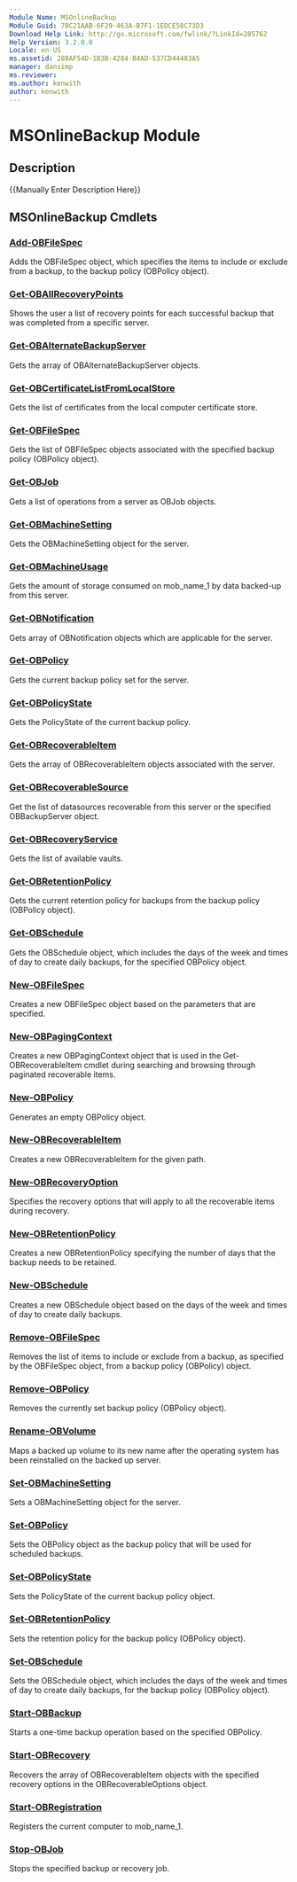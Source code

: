 ```yaml
---
Module Name: MSOnlineBackup
Module Guid: 78C21AAB-6F29-463A-B7F1-1EDCE58C73D3
Download Help Link: http://go.microsoft.com/fwlink/?LinkId=285762
Help Version: 3.2.0.0
Locale: en-US
ms.assetid: 28BAF54D-1B3B-4284-B4AD-537CD44483A5
manager: dansimp
ms.reviewer:
ms.author: kenwith
author: kenwith
---
```


# MSOnlineBackup Module
## Description
{{Manually Enter Description Here}}

## MSOnlineBackup Cmdlets
### [Add-OBFileSpec](./Add-OBFileSpec.md)
Adds the OBFileSpec object, which specifies the items to include or exclude from a backup, to the backup policy (OBPolicy object).

### [Get-OBAllRecoveryPoints](./Get-OBAllRecoveryPoints.md)
Shows the user a list of recovery points for each successful backup that was completed from a specific server.

### [Get-OBAlternateBackupServer](./Get-OBAlternateBackupServer.md)
Gets the array of OBAlternateBackupServer objects.

### [Get-OBCertificateListFromLocalStore](./Get-OBCertificateListFromLocalStore.md)
Gets the list of certificates from the local computer certificate store.

### [Get-OBFileSpec](./Get-OBFileSpec.md)
Gets the list of OBFileSpec objects associated with the specified backup policy (OBPolicy object).

### [Get-OBJob](./Get-OBJob.md)
Gets a list of operations from a server as OBJob objects.

### [Get-OBMachineSetting](./Get-OBMachineSetting.md)
Gets the OBMachineSetting object for the server.

### [Get-OBMachineUsage](./Get-OBMachineUsage.md)
Gets the amount of storage consumed on mob_name_1 by data backed-up from this server.

### [Get-OBNotification](./Get-OBNotification.md)
Gets array of OBNotification objects which are applicable for the server.

### [Get-OBPolicy](./Get-OBPolicy.md)
Gets the current backup policy set for the server.

### [Get-OBPolicyState](./Get-OBPolicyState.md)
Gets the PolicyState of the current backup policy.

### [Get-OBRecoverableItem](./Get-OBRecoverableItem.md)
Gets the array of OBRecoverableItem objects associated with the server.

### [Get-OBRecoverableSource](./Get-OBRecoverableSource.md)
Get the list of datasources recoverable from this server or the specified OBBackupServer object.

### [Get-OBRecoveryService](./Get-OBRecoveryService.md)
Gets the list of available vaults.

### [Get-OBRetentionPolicy](./Get-OBRetentionPolicy.md)
Gets the current retention policy for backups from the backup policy (OBPolicy object).

### [Get-OBSchedule](./Get-OBSchedule.md)
Gets the OBSchedule object, which includes the days of the week and times of day to create daily backups, for the specified OBPolicy object.

### [New-OBFileSpec](./New-OBFileSpec.md)
Creates a new OBFileSpec object based on the parameters that are specified.

### [New-OBPagingContext](./New-OBPagingContext.md)
Creates a new OBPagingContext object that is used in the Get-OBRecoverableItem cmdlet during searching and browsing through paginated recoverable items.

### [New-OBPolicy](./New-OBPolicy.md)
Generates an empty OBPolicy object.

### [New-OBRecoverableItem](./New-OBRecoverableItem.md)
Creates a new OBRecoverableItem for the given path.

### [New-OBRecoveryOption](./New-OBRecoveryOption.md)
Specifies the recovery options that will apply to all the recoverable items during recovery.

### [New-OBRetentionPolicy](./New-OBRetentionPolicy.md)
Creates a new OBRetentionPolicy specifying the number of days that the backup needs to be retained.

### [New-OBSchedule](./New-OBSchedule.md)
Creates a new OBSchedule object based on the days of the week and times of day to create daily backups.

### [Remove-OBFileSpec](./Remove-OBFileSpec.md)
Removes the list of items to include or exclude from a backup, as specified by the OBFileSpec object, from a backup policy (OBPolicy) object.

### [Remove-OBPolicy](./Remove-OBPolicy.md)
Removes the currently set backup policy (OBPolicy object).

### [Rename-OBVolume](./Rename-OBVolume.md)
Maps a backed up volume to its new name after the operating system has been reinstalled on the backed up server.

### [Set-OBMachineSetting](./Set-OBMachineSetting.md)
Sets a OBMachineSetting object for the server.

### [Set-OBPolicy](./Set-OBPolicy.md)
Sets the OBPolicy object as the backup policy that will be used for scheduled backups.

### [Set-OBPolicyState](./Set-OBPolicyState.md)
Sets the PolicyState of the current backup policy object.

### [Set-OBRetentionPolicy](./Set-OBRetentionPolicy.md)
Sets the retention policy for the backup policy (OBPolicy object).

### [Set-OBSchedule](./Set-OBSchedule.md)
Sets the OBSchedule object, which includes the days of the week and times of day to create daily backups, for the backup policy (OBPolicy object).

### [Start-OBBackup](./Start-OBBackup.md)
Starts a one-time backup operation based on the specified OBPolicy.

### [Start-OBRecovery](./Start-OBRecovery.md)
Recovers the array of OBRecoverableItem objects with the specified recovery options in the OBRecoverableOptions object.

### [Start-OBRegistration](./Start-OBRegistration.md)
Registers the current computer to mob_name_1.

### [Stop-OBJob](./Stop-OBJob.md)
Stops the specified backup or recovery job.
